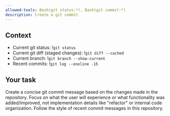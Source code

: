 ```yaml
---
allowed-tools: Bash(git status:*), Bash(git commit:*)
description: Create a git commit
---
```


## Context

- Current git status: !`git status`
- Current git diff (staged changes): !`git diff --cached`
- Current branch: !`git branch --show-current`
- Recent commits: !`git log --oneline -15`

## Your task

Create a concise git commit message based on the changes made in the repository. Focus on what the user will experience or what functionality was added/improved, not implementation details like "refactor" or internal code organization. Follow the style of recent commit messages in this repository.
